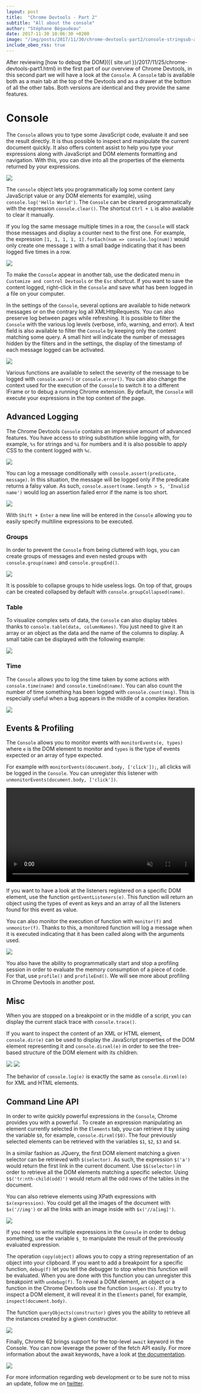 ```yaml
---
layout: post
title:  "Chrome Devtools - Part 2"
subtitle: "All about the console"
author: "Stéphane Bégaudeau"
date: 2017-11-30 10:06:30 +0200
image: "/img/posts/2017/11/30/chrome-devtools-part2/console-stringsub-and-css.png"
include_obeo_rss: true
---
```

After reviewing [how to debug the DOM]({{ site.url }}/2017/11/25/chrome-devtools-part1.html) in the first part of our overview of Chrome Devtools, in this second part we will have a look at the `Console`. A `Console` tab is available both as a main tab at the top of the Devtools and as a drawer at the bottom of all the other tabs. Both versions are identical and they provide the same features.

# Console

The `Console` allows you to type some JavaScript code, evaluate it and see the result directly. It is thus possible to inspect and manipulate the current document quickly. It also offers content assist to help you type your expressions along with JavaScript and DOM elements formatting and navigation. With this, you can dive into all the properties of the elements returned by your expressions.

<a href="{{ site.url }}/img/posts/2017/11/30/chrome-devtools-part2/console.png">
  <img src="{{ site.url }}/img/posts/2017/11/30/chrome-devtools-part2/console.png" class="img-fluid">
</a>

The `console` object lets you programmatically log some content (any JavaScript value or any DOM elements for example), using `console.log('Hello World')`. The `Console` can be cleared programmatically with the expression `console.clear()`. The shortcut `Ctrl + L` is also available to clear it manually.

If you log the same message multiple times in a row, the `Console` will stack those messages and display a counter next to the first one. For example, the expression `[1, 1, 1, 1, 1].forEach(num => console.log(num))` would only create one message `1` with a small badge indicating that it has been logged five times in a row.

<img src="{{ site.url }}/img/posts/2017/11/30/chrome-devtools-part2/console-stacked-messages.png" class="img-fluid img-border">

To make the `Console` appear in another tab, use the dedicated menu in `Customize and control Devtools` or the `Esc` shortcut. If you want to save the content logged, right-click in the `Console` and save what has been logged in a file on your computer.

In the settings of the `Console`, several options are available to hide network messages or on the contrary log all XMLHttpRequests. You can also preserve log between pages while refreshing. It is possible to filter the `Console` with the various log levels (verbose, info, warning, and error). A text field is also available to filter the `Console` by keeping only the content matching some query. A small hint will indicate the number of messages hidden by the filters and in the settings, the display of the timestamp of each message logged can be activated.

<img src="{{ site.url }}/img/posts/2017/11/30/chrome-devtools-part2/console-filter.png" class="img-fluid img-border">

Various functions are available to select the severity of the message to be logged with `console.warn()` or `console.error()`. You can also change the context used for the execution of the `Console` to switch it to a different IFrame or to debug a running Chrome extension. By default, the `Console` will execute your expressions in the top context of the page.

## Advanced Logging

The Chrome Devtools `Console` contains an impressive amount of advanced features. You have access to string substitution while logging with, for example, `%s` for strings and `%i` for numbers and it is also possible to apply CSS to the content logged with `%c`.

<img src="{{ site.url }}/img/posts/2017/11/30/chrome-devtools-part2/console-stringsub-and-css.png" class="img-fluid img-border">

You can log a message conditionally with `console.assert(predicate, message)`. In this situation, the message will be logged only if the predicate returns a falsy value. As such, `console.assert(name.length > 5, 'Invalid name')` would log an assertion failed error if the name is too short.

<img src="{{ site.url }}/img/posts/2017/11/30/chrome-devtools-part2/console-assert.png" class="img-fluid img-border">

With `Shift + Enter` a new line will be entered in the `Console` allowing you to easily specify multiline expressions to be executed.

### Groups

In order to prevent the `Console` from being cluttered with logs, you can create groups of messages and even nested groups with `console.group(name)` and `console.groupEnd()`.

<img src="{{ site.url }}/img/posts/2017/11/30/chrome-devtools-part2/console-groups.png" class="img-fluid img-border">

It is possible to collapse groups to hide useless logs. On top of that, groups can be created collapsed by default with `console.groupCollapsed(name)`.

### Table

To visualize complex sets of data, the `Console` can also display tables thanks to `console.table(data, columnNames)`. You just need to give it an array or an object as the data and the name of the columns to display. A small table can be displayed with the following example:

<img src="{{ site.url }}/img/posts/2017/11/30/chrome-devtools-part2/console-table.png" class="img-fluid img-border">

### Time

The `Console` allows you to log the time taken by some actions with `console.time(name)` and `console.timeEnd(name)`. You can also count the number of time something has been logged with `console.count(msg)`. This is especially useful when a bug appears in the middle of a complex iteration.

<img src="{{ site.url }}/img/posts/2017/11/30/chrome-devtools-part2/console-time-and-count.png" class="img-fluid img-border">

## Events & Profiling

The `Console` allows you to monitor events with `monitorEvents(e, types)` where `e` is the DOM element to monitor and `types` is the type of events expected or an array of type expected.

For example with `monitorEvents(document.body, ['click']);`, all clicks will be logged in the `Console`. You can unregister this listener with `unmonitorEvents(document.body, ['click'])`.

<video src="{{ site.url }}/img/posts/2017/11/30/chrome-devtools-part2/monitor-events.mp4" style="width: 100%;" loop muted autoplay playsinline></video>

If you want to have a look at the listeners registered on a specific DOM element, use the function `getEventListeners(e)`. This function will return an object using the types of event as keys and an array of all the listeners found for this event as value.

You can also monitor the execution of function with `monitor(f)` and `unmonitor(f)`. Thanks to this, a monitored function will log a message when it is executed indicating that it has been called along with the arguments used.

<img src="{{ site.url }}/img/posts/2017/11/30/chrome-devtools-part2/console-monitor.png" class="img-fluid img-border">

You also have the ability to programmatically start and stop a profiling session in order to evaluate the memory consumption of a piece of code. For that, use `profile()` and `profileEnd()`. We will see more about profiling in Chrome Devtools in another post.

## Misc

When you are stopped on a breakpoint or in the middle of a script, you can display the current stack trace with `console.trace()`.

If you want to inspect the content of an XML or HTML element, `console.dir(e)` can be used to display the JavaScript properties of the DOM element representing it and `console.dirxml(e)` in order to see the tree-based structure of the DOM element with its children.

<img src="{{ site.url }}/img/posts/2017/11/30/chrome-devtools-part2/console-dir.png" class="img-fluid img-border">

<img src="{{ site.url }}/img/posts/2017/11/30/chrome-devtools-part2/console-dirxml.png" class="img-fluid img-border">

The behavior of `console.log(e)` is exactly the same as `console.dirxml(e)` for XML and HTML elements.

## Command Line API

In order to write quickly powerful expressions in the `Console`, Chrome provides you with a powerful . To create an expression manipulating an element currently selected in the `Elements` tab, you can retrieve it by using the variable `$0`, for example, `console.dirxml($0)`. The four previously selected elements can be retrieved with the variables `$1`, `$2`, `$3` and `$4`.

In a similar fashion as JQuery, the first DOM element matching a given selector can be retrieved with `$(selector)`. As such, the expression `$('a')` would return the first link in the current document. Use `$$(selector)` in order to retrieve all the DOM elements matching a specific selector. Using `$$('tr:nth-child(odd)')` would return all the odd rows of the tables in the document.

You can also retrieve elements using XPath expressions with `$x(expression)`. You could get all the images of the document with `$x('//img')` or all the links with an image inside with `$x('//a[img]')`.

<img src="{{ site.url }}/img/posts/2017/11/30/chrome-devtools-part2/console-xpath.png" class="img-fluid img-border">

If you need to write multiple expressions in the `Console` in order to debug something, use the variable `$_` to manipulate the result of the previously evaluated expression.

The operation `copy(object)` allows you to copy a string representation of an object into your clipboard. If you want to add a breakpoint for a specific function, `debug(f)` let you tell the debugger to stop when this function will be evaluated. When you are done with this function you can unregister this breakpoint with `undebug(f)`. To reveal a DOM element, an object or a function in the Chrome Devtools use the function `ìnspect(o)`. If you try to inspect a DOM element, it will reveal it in the `Elements` panel, for example, `inspect(document.body)`.

The function `queryObjects(constructor)` gives you the ability to retrieve all the instances created by a given constructor.

<img src="{{ site.url }}/img/posts/2017/11/30/chrome-devtools-part2/console-queryobjects.png" class="img-fluid img-border">

Finally, Chrome 62 brings support for the top-level `await` keyword in the Console. You can now leverage the power of the fetch API easily. For more information about the await keywords, have a look at [the documentation](https://developer.mozilla.org/en-US/docs/Web/JavaScript/Reference/Operators/await).

<img src="{{ site.url }}/img/posts/2017/11/30/chrome-devtools-part2/console-await.png" class="img-fluid img-border">

For more information regarding web development or to be sure not to miss an update, follow me on [twitter](https://www.twitter.com/sbegaudeau).